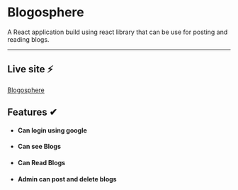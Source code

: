 # Blogosphere

A React application build using react library that can be use for posting and reading blogs.

---

## Live site ⚡

[Blogosphere](https://blogosphere-project.web.app)

## Features ✔

- #### Can login using google

- #### Can see Blogs

- #### Can Read Blogs

- #### Admin can post and delete blogs

##
